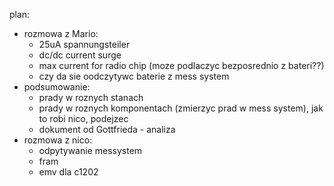 plan:
- rozmowa z Mario:
	- 25uA spannungsteiler
	- dc/dc  current surge
	- max current for radio chip (moze podlaczyc bezposrednio z bateri??)
	- czy da sie oodczytywc baterie z mess system
- podsumowanie:
	- prady w roznych stanach
	- prady w roznych komponentach (zmierzyc prad w mess system), jak to robi nico, podejzec
	- dokument od Gottfrieda - analiza
- rozmowa z nico:
	- odpytywanie messystem
	- fram
	- emv dla c1202
